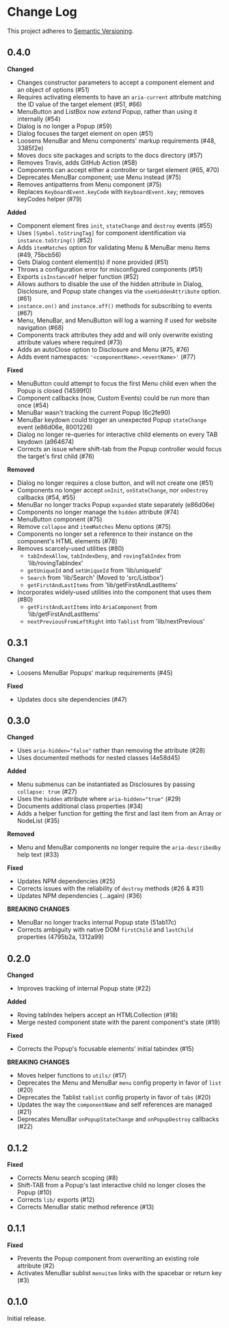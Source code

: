 # Change Log
This project adheres to [Semantic Versioning](http://semver.org/).

## 0.4.0

**Changed**

- Changes constructor parameters to accept a component element and an object of options (#51)
- Requires activating elements to have an `aria-current` attribute matching the ID value of the target element (#51, #66)
- MenuButton and ListBox now _extend_ Popup, rather than using it internally (#54)
- Dialog is no longer a Popup (#59)
- Dialog focuses the target element on open (#51)
- Loosens MenuBar and Menu components' markup requirements (#48, 3385f2e)
- Moves docs site packages and scripts to the docs directory (#57)
- Removes Travis, adds GitHub Action (#58)
- Components can accept either a controller or target element (#65, #70)
- Deprecates MenuBar component; use Menu instead (#75)
- Removes antipatterns from Menu component (#75)
- Replaces `KeyboardEvent.keyCode` with `KeyboardEvent.key`; removes keyCodes helper (#79)

**Added**

- Component element fires `init`, `stateChange` and `destroy` events (#55)
- Uses `[Symbol.toStringTag]` for component identification via `instance.toString()` (#52)
- Adds `itemMatches` option for validating Menu & MenuBar menu items (#49, 75bcb56)
- Gets Dialog content element(s) if none provided (#51)
- Throws a configuration error for misconfigured components (#51)
- Exports `isInstanceOf` helper function (#52)
- Allows authors to disable the use of the hidden attribute in Dialog, Disclosure, and Popup state changes via the `useHiddenAttribute` option. (#61)
- `instance.on()` and `instance.off()` methods for subscribing to events (#67)
- Menu, MenuBar, and MenuButton will log a warning if used for website navigation (#68)
- Components track attributes they add and will only overwrite existing attribute values where required (#73)
- Adds an autoClose option to Disclosure and Menu (#75, #76)
- Adds event namespaces: `'<componentName>.<eventName>'` (#77)

**Fixed**

- MenuButton could attempt to focus the first Menu child even when the Popup is closed (14599f0)
- Component callbacks (now, Custom Events) could be run more than once (#54)
- MenuBar wasn't tracking the current Popup (6c2fe90)
- MenuBar keydown could trigger an unexpected Popup `stateChange` event (e86d06e, 8001226)
- Dialog no longer re-queries for interactive child elements on every TAB keydown (a964674)
- Corrects an issue where shift-tab from the Popup controller would focus the target's first child (#76)

**Removed**

- Dialog no longer requires a close button, and will not create one (#51)
- Components no longer accept `onInit`, `onStateChange`, nor `onDestroy` callbacks (#54, #55)
- MenuBar no longer tracks Popup `expanded` state separately (e86d06e)
- Components no longer manage the `hidden` attribute (#74)
- MenuButton component (#75)
- Remove `collapse` and `itemMatches` Menu options (#75)
- Components no longer set a reference to their instance on the component's HTML elements (#78)
- Removes scarcely-used utilities (#80)
  - `tabIndexAllow`, `tabIndexDeny`, and `rovingTabIndex` from 'lib/rovingTabIndex'
  - `getUniqueId` and `setUniqueId` from 'lib/uniqueId'
  - `Search` from 'lib/Search' (Moved to 'src/Listbox')
  - `getFirstAndLastItems` from 'lib/getFirstAndLastItems'
- Incorporates widely-used utilities into the component that uses them (#80)
  - `getFirstAndLastItems` into `AriaComponent` from 'lib/getFirstAndLastItems'
  - `nextPreviousFromLeftRight` into `Tablist` from 'lib/nextPrevious'

## 0.3.1

**Changed**

- Loosens MenuBar Popups' markup requirements (#45)

**Fixed**

- Updates docs site dependencies (#47)

## 0.3.0

**Changed**

- Uses `aria-hidden="false"` rather than removing the attribute (#28)
- Uses documented methods for nested classes (4e58d45)

**Added**

- Menu submenus can be instantiated as Disclosures by passing `collapse: true` (#27)
- Uses the `hidden` attribute where `aria-hidden="true"` (#29)
- Documents additional class properties (#34)
- Adds a helper function for getting the first and last item from an Array or NodeList (#35)

**Removed**

- Menu and MenuBar components no longer require the `aria-describedby` help text (#33)

**Fixed**

- Updates NPM dependencies (#25)
- Corrects issues with the reliability of `destroy` methods (#26 & #31)
- Updates NPM dependencies (...again) (#36)

**BREAKING CHANGES**

- MenuBar no longer tracks internal Popup state (51ab17c)
- Corrects ambiguity with native DOM `firstChild` and `lastChild` properties (4795b2a, 1312a99)

## 0.2.0

**Changed**

- Improves tracking of internal Popup state (#22)

**Added**

- Roving tabIndex helpers accept an HTMLCollection (#18)
- Merge nested component state with the parent component's state (#19)

**Fixed**

- Corrects the Popup's focusable elements' initial tabindex (#15)

**BREAKING CHANGES**

- Moves helper functions to `utils/` (#17)
- Deprecates the Menu and MenuBar `menu` config property in favor of `list` (#20)
- Deprecates the Tablist `tablist` config property in favor of `tabs` (#20)
- Updates the way the `componentName` and self references are managed (#21)
- Deprecates MenuBar `onPopupStateChange` and `onPopupDestroy` callbacks (#22)

## 0.1.2

**Fixed**

- Corrects Menu search scoping (#8)
- Shift-TAB from a Popup's last interactive child no longer closes the Popup (#10)
- Corrects `lib/` exports (#12)
- Corrects MenuBar static method reference (#13)

## 0.1.1

**Fixed**

- Prevents the Popup component from overwriting an existing role attribute (#2)
- Activates MenuBar sublist `menuitem` links with the spacebar or return key (#3)

## 0.1.0

Initial release.
